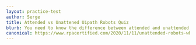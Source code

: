 ```yaml
---
layout: practice-test
author: Serge
title: Attended vs Unattened Uipath Robots Quiz
blurb: You need to know the difference between attended and unattended robots to pass the UiPath Associate Exam.
canonical: https://www.rpacertified.com/2020/11/11/unattended-robots-when-to-use.html
---
```


<script>
var exam = null;
var questionNumber = 0;

window.addEventListener('load', function () {

 var questionBank = localStorage.getItem("questions");
 //console.log("The size is: " + questionBank.length);
 questionBank = JSON.parse(questionBank);
 questionBank = questionBank.slice(26,32);
 
 try {
  exam = new Exam(questionBank);
  //console.log("Exam created without parsing the exam!");
 }
 catch(err) {
   console.log("Error creating exam! " + err.message);
 }

 displayQuestion(questionNumber);
 initializeQuestionJumper();
 
});
</script>
